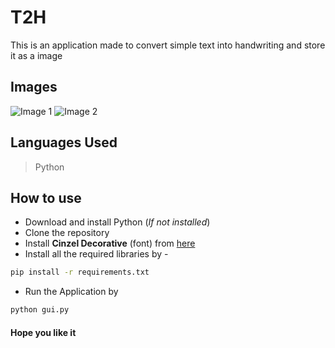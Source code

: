 # T2H  
This is an application made to convert simple text into handwriting and store it as a image

## Images
![Image 1](https://user-images.githubusercontent.com/85222136/200297928-2fa1df1b-1155-407a-9923-e51eb9e017ba.png)
![Image 2](https://user-images.githubusercontent.com/85222136/200297948-5d5ec881-6b4d-4957-a832-36e59a956414.png)

## Languages Used
> Python

## How to use
* Download and install Python (*If not installed*)
* Clone the repository
* Install **Cinzel Decorative** (font) from [here](https://fonts.google.com/specimen/Cinzel+Decorative)
* Install all the required libraries by -
```bash
pip install -r requirements.txt
``` 
* Run the Application by
```bash
python gui.py
```

#### Hope you like it
